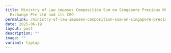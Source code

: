 ```yaml
---
title: Ministry of Law imposes Composition Sum on Singapore Precious Metals
  Exchange Pte Ltd and its CEO
permalink: /ministry-of-law-imposes-composition-sum-on-singapore-precious-metals-exchange-pte-ltd-and-its-ceo/
date: 2025-06-19
layout: post
description: ""
image: ""
variant: tiptap
---
```


